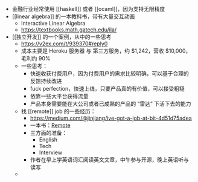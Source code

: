 - 金融行业经常使用 [[haskell]] 或者 [[ocaml]]，因为支持无限精度
- [[linear algebra]] 的一本教科书，带有大量交互动画
	- Interactive Linear Algebra
	- https://textbooks.math.gatech.edu/ila/
- [[独立开发]] 的一个案例，从中的一些思考
	- https://v2ex.com/t/939370#reply0
	- 成本主要是 Heroku 服务器 与 第三方服务，约 $1,242，营收 $10,000，毛利约 90%
	- 一些思考：
		- 快速收获付费用户，因为付费用户的需求比较明确，可以基于合理的反馈持续改进
		- fuck perfection，快速上线，只要产品真的有价值，可以接受粗糙
		- 依靠一些大平台获得流量
		- 产品本身需要能在大公司或者已成熟的产品的 “雷达” 下活下去的能力
	- 找 [[remote]] job 的一些经历：
		- https://medium.com/@jinjiang/ive-got-a-job-at-bit-4d51d75adea
		- 一本书：[Remote](https://www.amazon.com/dp/B00C0ALZ0W)
		- 三方面的准备：
			- English
			- Tech
			- Interview
		- 作者在早上学英语词汇阅读英文文章，中午参与开源，晚上英语听与读写
	-